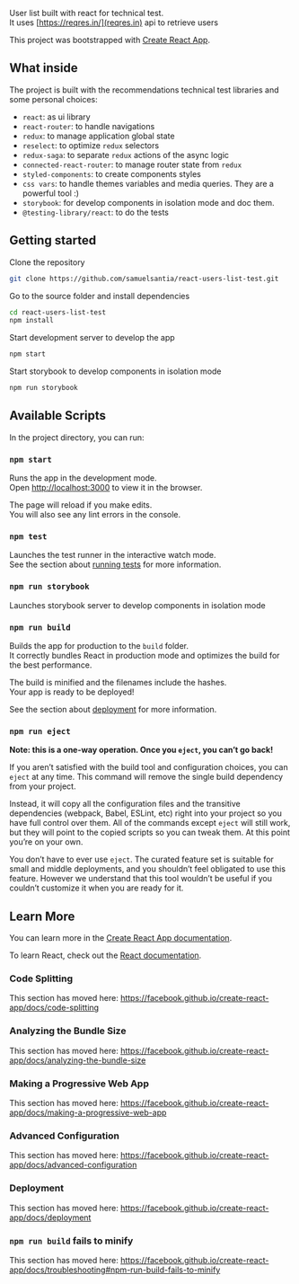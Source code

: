 User list built with react for technical test.<br />
It uses [https://reqres.in/](reqres.in) api to retrieve users

This project was bootstrapped with [Create React App](https://github.com/facebook/create-react-app).

## What inside

The project is built with the recommendations technical test libraries and some personal choices:

* `react`: as ui library
* `react-router`: to handle navigations
* `redux`: to manage application global state
* `reselect`: to optimize `redux` selectors
* `redux-saga`: to separate `redux` actions of the async logic
* `connected-react-router`: to manage router state from `redux`
* `styled-components`: to create components styles
* `css vars`: to handle themes variables and media queries. They are a powerful tool :)
* `storybook`: for develop components in isolation mode and doc them.
* `@testing-library/react`: to do the tests

## Getting started

Clone the repository

```zsh
git clone https://github.com/samuelsantia/react-users-list-test.git
```

Go to the source folder and install dependencies

```zsh
cd react-users-list-test
npm install
```

Start development server to develop the app

```zsh
npm start
```

Start storybook to develop components in isolation mode

```zsh
npm run storybook
```

## Available Scripts

In the project directory, you can run:

### `npm start`

Runs the app in the development mode.<br />
Open [http://localhost:3000](http://localhost:3000) to view it in the browser.

The page will reload if you make edits.<br />
You will also see any lint errors in the console.

### `npm test`

Launches the test runner in the interactive watch mode.<br />
See the section about [running tests](https://facebook.github.io/create-react-app/docs/running-tests) for more information.

### `npm run storybook`

Launches storybook server to develop components in isolation mode

### `npm run build`

Builds the app for production to the `build` folder.<br />
It correctly bundles React in production mode and optimizes the build for the best performance.

The build is minified and the filenames include the hashes.<br />
Your app is ready to be deployed!

See the section about [deployment](https://facebook.github.io/create-react-app/docs/deployment) for more information.

### `npm run eject`

**Note: this is a one-way operation. Once you `eject`, you can’t go back!**

If you aren’t satisfied with the build tool and configuration choices, you can `eject` at any time. This command will remove the single build dependency from your project.

Instead, it will copy all the configuration files and the transitive dependencies (webpack, Babel, ESLint, etc) right into your project so you have full control over them. All of the commands except `eject` will still work, but they will point to the copied scripts so you can tweak them. At this point you’re on your own.

You don’t have to ever use `eject`. The curated feature set is suitable for small and middle deployments, and you shouldn’t feel obligated to use this feature. However we understand that this tool wouldn’t be useful if you couldn’t customize it when you are ready for it.

## Learn More

You can learn more in the [Create React App documentation](https://facebook.github.io/create-react-app/docs/getting-started).

To learn React, check out the [React documentation](https://reactjs.org/).

### Code Splitting

This section has moved here: https://facebook.github.io/create-react-app/docs/code-splitting

### Analyzing the Bundle Size

This section has moved here: https://facebook.github.io/create-react-app/docs/analyzing-the-bundle-size

### Making a Progressive Web App

This section has moved here: https://facebook.github.io/create-react-app/docs/making-a-progressive-web-app

### Advanced Configuration

This section has moved here: https://facebook.github.io/create-react-app/docs/advanced-configuration

### Deployment

This section has moved here: https://facebook.github.io/create-react-app/docs/deployment

### `npm run build` fails to minify

This section has moved here: https://facebook.github.io/create-react-app/docs/troubleshooting#npm-run-build-fails-to-minify
